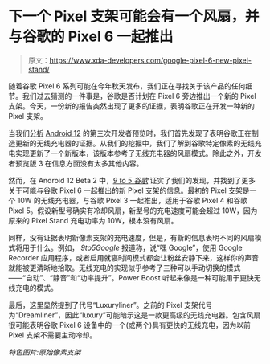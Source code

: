 # 下一个 Pixel 支架可能会有一个风扇，并与谷歌的 Pixel 6 一起推出

> 原文：<https://www.xda-developers.com/google-pixel-6-new-pixel-stand/>

随着谷歌 Pixel 6 系列可能在今年秋天发布，我们正在寻找关于该产品的任何细节。我们过去猜测的一件事是，谷歌是否计划在 Pixel 6 旁边推出一个新的 Pixel 支架。今天，一份新的报告突然出现了更多的证据，表明谷歌正在开发一种新的 Pixel 支架。

当我们[分析](https://www.xda-developers.com/android-12-dp3-hidden-features/#android12dp3wirelesschargingfan) [Android 12](https://xda-developers.com/android-12) 的第三次开发者预览时，我们首先发现了表明谷歌正在制造更新的无线充电器的证据。从我们的挖掘中，我们了解到谷歌特定像素的无线充电实现更新了一个新版本，该版本参考了无线充电器的风扇模式。除此之外，开发者预览版 3 在信息方面没有太多其他内容。

然而，在 Android 12 Beta 2 中，[*9 to 5 谷歌*](https://9to5google.com/2021/06/14/google-pixel-stand-2-fans-pixel-6/) 证实了我们的发现，并找到了更多关于可能与谷歌 Pixel 6 一起推出的新 Pixel 支架的信息。最初的 Pixel 支架是一个 10W 的无线充电器，与谷歌 Pixel 3 一起推出，适用于谷歌 Pixel 4 和谷歌 Pixel 5。假设新型号确实有冷却风扇，新型号的充电速度可能会超过 10W，因为原来的 Pixel Stand 充电功率为 10W，根本没有风扇。

同样，没有证据表明新像素支架的充电速度，但是，有新的信息表明不同的风扇模式将用于什么。例如， *9to5Google* 报道称，说“嘿 Google”，使用 Google Recorder 应用程序，或者启用就寝时间模式都会让粉丝安静下来，这样你的声音就能被更清晰地拾取。无线充电的实现似乎参考了三种可以手动切换的模式——“自动”、“静音”和“功率提升”。Power Boost 听起来像是一种可能用于更快无线充电的模式。

最后，这里显然提到了代号“Luxuryliner”。之前的 Pixel 支架代号为“Dreamliner”，因此“luxury”可能暗示这是一款更高级的无线充电器。包含风扇很可能表明谷歌 Pixel 6 设备中的一个(或两个)具有更快的无线充电，因为以前 Pixel 支架不需要主动冷却。

*特色图片:原始像素支架*